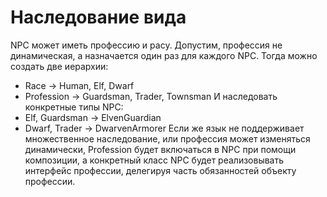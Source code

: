 # Наследование вида 
NPC может иметь профессию и расу. Допустим, профессия не динамическая, а назначается один раз для каждого NPC. Тогда
можно создать две иерархии:
- Race -> Human, Elf, Dwarf
- Profession -> Guardsman, Trader, Townsman
И наследовать конкретные типы NPC:
- Elf, Guardsman -> ElvenGuardian
- Dwarf, Trader -> DwarvenArmorer
Если же язык не поддерживает множественное наследование, или профессия может изменяться динамически, Profession
будет включаться в NPC при помощи композиции, а конкретный класс NPC будет реализовывать интерфейс профессии, делегируя
часть обязанностей объекту профессии.